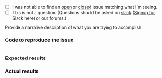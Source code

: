  - [ ] I was not able to find an [open](https://github.com/zendframework/zend-config-aggregator-modulemanager/issues?q=is%3Aopen) or [closed](https://github.com/zendframework/zend-config-aggregator-modulemanager/issues?q=is%3Aclosed) issue matching what I'm seeing.
 - [ ] This is not a question. (Questions should be asked on [slack](https://zendframework.slack.com/) ([Signup for Slack here](https://zendframework-slack.herokuapp.com/)) or our [forums](https://discourse.zendframework.com/).)

Provide a narrative description of what you are trying to accomplish.

### Code to reproduce the issue

<!-- Please provide the minimum code necessary to recreate the issue -->

```php
```

### Expected results

<!-- What do you think should have happened? -->

### Actual results

<!-- What did you actually observe? -->
